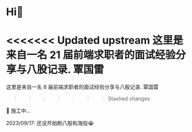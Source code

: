# Hi👋

<<<<<<< Updated upstream
这里是来自一名 21 届前端求职者的面试经验分享与八股记录. 覃国雷
=======
这里是来自一名 8 届前端求职者的面试经验分享与八股记录. 覃国雷
>>>>>>> Stashed changes

🚧 施工中...

2023/09/17: 还没开始刷八股和海投😭
